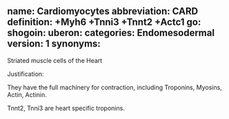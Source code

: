 name: Cardiomyocytes
abbreviation: CARD
definition: +Myh6 +Tnni3 +Tnnt2 +Actc1
go:
shogoin: 
uberon: 
categories: Endomesodermal
version: 1
synonyms:
---

Striated muscle cells of the Heart

Justification:

They have the full machinery for contraction, including Troponins, Myosins, Actin, Actinin.

Tnnt2, Tnni3 are heart specific troponins.
